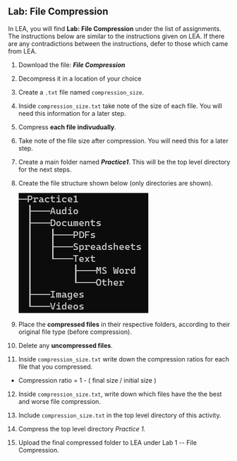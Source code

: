 ## Lab: File Compression

In LEA, you will find  **Lab: File Compression** under the list of assignments. The instructions below are similar to the instructions given on LEA. If there are any contradictions between the instructions, defer to those which came from LEA. 


1. Download the file: ***File Compression***

2. Decompress it in a location of your choice

3. Create a `.txt` file named `compression_size`.

4. Inside `compression_size.txt` take note of the size of each file. You will need this information for a later step.

5. Compress **each file indivudually**.

6. Take note of the file size after compression. You will need this for a later step.

7. Create a main folder named ***Practice1***. This will be the top level directory for the next steps.

8. Create the file structure shown below (only directories are shown).

     ![File structure for exercise](assets/image-20200902075649388.png)

9. Place the **compressed files** in their respective folders, according to their original file type (before compression).

10. Delete any **uncompressed files**.

11.  Inside `compression_size.txt` write down the compression ratios for each file that you compressed.

   - Compression ratio = 1 - ( final size / initial size )

12. Inside `compression_size.txt`, write down which files have the the best and worse file compression.

13. Include `compression_size.txt` in the top level directory of this activity.

14. Compress the top level directory *Practice 1.*

15. Upload the final compressed folder to LEA under Lab 1 -- File Compression.